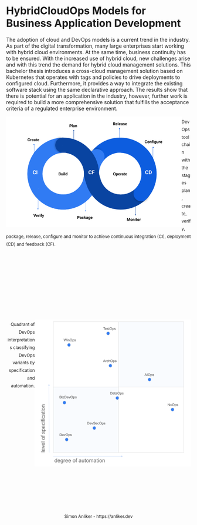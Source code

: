 # HybridCloudOps Models for Business Application Development

The adoption of cloud and DevOps models is a current trend in the industry. As part of the digital transformation, many large enterprises start working with hybrid cloud environments. At the same time, business continuity has to be ensured. With the increased use of hybrid cloud, new challenges arise and with this trend the demand for hybrid cloud management solutions. This bachelor thesis introduces a cross-cloud management solution based on Kubernetes that operates with tags and policies to drive deployments to configured cloud. Furthermore, it provides a way to integrate the existing software stack using the same declarative approach. The results show that there is potential for an application in the industry, however, further work is required to build a more comprehensive solution that fulfills the acceptance criteria of a regulated enterprise environment.


<img align="left" height="300" src="https://github.com/hybridcloudops/thesis/blob/main/img/def_devops_loop_v3.png">
<p align="left"><sub>DevOps toolchain with the stages plan, create, verify, package, release, configure and monitor to achieve continuous integration (CI), deployment (CD) and feedback (CF).</sub></p>

<br><br><br><br><br><br><br><br><br><br>

<img align="right" height="400" src="https://github.com/hybridcloudops/thesis/blob/main/img/def_devops_quadrant_v3.png">
<p align="right"><sub>Quadrant of DevOps interpretations classifying DevOps variants by specification and automation.</sub></p>

<br><br><br><br><br><br><br><br><br><br><br><br><br><br><br><br><br><br>

<p align="center"><sub>Simon Anliker - https://anliker.dev</sub></p>
